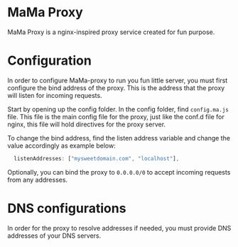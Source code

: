 # MaMa Proxy
MaMa Proxy is a nginx-inspired proxy service created for fun purpose.

# Configuration
In order to configure MaMa-proxy to run you fun little server, you must first configure the bind address of the proxy.
This is the address that the proxy will listen for incoming requests.

Start by opening up the config folder. In the config folder, find `config.ma.js` file. This file is the main config file for the proxy,
just like the conf.d file for nginx, this file will hold directives for the proxy server.

To change the bind address, find the listen address variable and change the value accordingly as example below:
```javascript
  listenAddresses: ["mysweetdomain.com", "localhost"],
```
Optionally, you can bind the proxy to `0.0.0.0/0` to accept incoming requests from any addresses.

# DNS configurations
In order for the proxy to resolve addresses if needed, you must provide DNS addresses of your DNS servers.